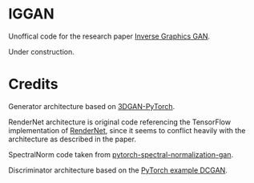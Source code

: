 # IGGAN

Unoffical code for the research paper [Inverse Graphics GAN](https://arxiv.org/pdf/2002.12674.pdf).

Under construction.

# Credits

Generator architecture based on [3DGAN-PyTorch](https://github.com/rimchang/3DGAN-Pytorch).

RenderNet architecture is original code referencing the TensorFlow implementation of
[RenderNet](https://github.com/thunguyenphuoc/RenderNet), since it seems to conflict heavily with the architecture as
described in the paper.

SpectralNorm code taken from
[pytorch-spectral-normalization-gan](https://github.com/christiancosgrove/pytorch-spectral-normalization-gan).

Discriminator architecture based on the
[PyTorch example DCGAN](https://github.com/pytorch/tutorials/blob/master/beginner_source/dcgan_faces_tutorial.py).